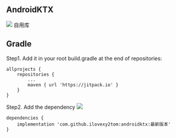 ## AndroidKTX
![](imgs/logo.png)
自用库
## Gradle
Step1. Add it in your root build.gradle at the end of repositories:
```
allprojects {
    repositories {
        ...
        maven { url 'https://jitpack.io' }
    }
}
```

Step2. Add the dependency
[![](https://jitpack.io/v/ilovexy2tom/androidktx.svg)](https://jitpack.io/#ilovexy2tom/androidktx)

```
dependencies {
    implementation 'com.github.ilovexy2tom:androidktx:最新版本'
}
```
